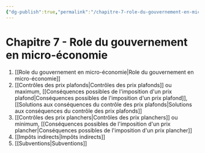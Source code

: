 ```yaml
---
{"dg-publish":true,"permalink":"/chapitre-7-role-du-gouvernement-en-micro-economie/","tags":["MOC","gardenEntry","gardenEntry","gardenEntry","gardenEntry","gardenEntry","gardenEntry","gardenEntry","gardenEntry","gardenEntry"]}
---
```



# Chapitre 7 - Role du gouvernement en micro-économie
1. [[Role du gouvernement en micro-économie\|Role du gouvernement en micro-économie]]
2. [[Contrôles des prix plafonds\|Contrôles des prix plafonds]] ou maximum, [[Conséquences possibles de l'imposition d'un prix plafond\|Conséquences possibles de l'imposition d'un prix plafond]], [[Solutions aux conséquences du contrôle des prix plafonds\|Solutions aux conséquences du contrôle des prix plafonds]]
3. [[Contrôles des prix planchers\|Contrôles des prix planchers]] ou minimum, [[Conséquences possibles de l'imposition d'un prix plancher\|Conséquences possibles de l'imposition d'un prix plancher]]
4. [[Impôts indirects\|Impôts indirects]]
5. [[Subventions\|Subventions]]
